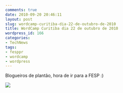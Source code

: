 ```yaml
---
comments: true
date: 2010-09-20 20:46:11
layout: post
slug: wordcamp-curitiba-dia-22-de-outubro-de-2010
title: WordCamp Curitiba dia 22 de outubro de 2010
wordpress_id: 166
categories:
- TechNews
tags:
- fesppr
- wordcamp
- wordpress
---
```


Blogueiros de plantão, hora de ir para a FESP :)

[![](http://curitiba.wordcamp.com.br/wp-content/uploads/2010/09/wordcamp-webflyer.jpg)](http://curitiba.wordcamp.com.br/2010/09/08/wordcamp-curitiba-acontecera-no-dia-22-de-outubro/)
